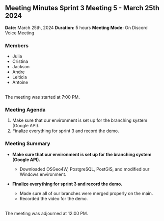 ## Meeting Minutes Sprint 3 Meeting 5 - March 25th 2024

**Date:** March 25th, 2024
**Duration:** 5 hours
**Meeting Mode:** On Discord Voice Meeting

### Members
- Julia
- Cristina
- Jackson
- Andre
- Leiticia
- Antoine

<br>The meeting was started at 7:00 PM.

### Meeting Agenda

1. Make sure that our environment is set up for the branching system (Google API).
2. Finalize everything for sprint 3 and record the demo.

### Meeting Summary

- **Make sure that our environment is set up for the branching system (Google API).**
  - Downloaded OSGeo4W, PostgreSQL, PostGIS, and modified our Windows environment.

- **Finalize everything for sprint 3 and record the demo.**
  - Made sure all of our branches were merged properly on the main.
  - Recorded the video for the demo.

<br> The meeting was adjourned at 12:00 PM.
